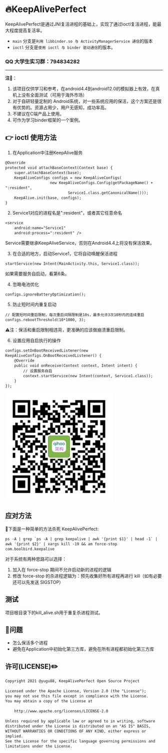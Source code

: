 # 🔥KeepAlivePerfect
KeepAlivePerfect是通过JNI复活进程的基础上，实现了通过ioctl复活进程，能最大程度提高复活率。

- `main` 分支是`利用 libbinder.so 与 ActivityManagerService 通信`的版本
- `ioctl`  分支是`使用 ioctl 与 binder 驱动通信`的版本。

### QQ 大学生实习群：794834282
---

**注🌈**：
1. 该项目仅供学习和参考，在android4.4到android12.0的模拟器上有效，在真机上没有全面测试（可用于海外市场）
2. 对于自研轻量定制的 Android系统，对一些系统应用的保活，这个方案还是很有优势的。资源占用少，用户无感知，成功率高。
3. 不建议在C端产品上使用。
4. 可作为学习binder框架的一个案例。

## 👉 ioctl 使用方法
1. 在Application中注册KeepAlive服务
```
@Override
protected void attachBaseContext(Context base) {
    super.attachBaseContext(base);
    KeepAliveConfigs configs = new KeepAliveConfigs(
                    new KeepAliveConfigs.Config(getPackageName() + ":resident",
                            Service1.class.getCanonicalName()));
    KeepAlive.init(base, configs);
}
```

2. Service1对应的进程名是":resident"，或者其它任意命名
```
<service
    android:name="Service1"
    android:process=":resident" />
```
Service需要继承KeepAliveService，否则在Android4.4上将没有保活效果。

3. 在合适的地方，启动Service1，它将自动唤醒保活进程
```
startService(new Intent(MainActivity.this, Service1.class));
```
如果需要服务自启动，看第6条。

4. 忽略电池优化
```
configs.ignoreBatteryOptimization();
```

5. 防止短时间内重复启动
```
// 配置短时间重启限制，每次重启间隔限制是10s，最多允许3次10秒内的连续重启
configs.rebootThreshold(10*1000, 3);
```
⚠️注：保活和重启限制相违背，更准确的应该做崩溃重启限制。

6. 设置应用自启执行的操作
```
configs.setOnBootReceivedListener(new KeepAliveConfigs.OnBootReceivedListener() {
    @Override
    public void onReceive(Context context, Intent intent) {
        // 设置服务自启
        context.startService(new Intent(context, Service1.class));
    }
});
```


![avatar](https://github.com/Pangu-Immortal/Pangu-Immortal/blob/main/qrcode_for_gh_5d1938320a76_344.jpg)

## 应对方法

🌴下面是一种简单的方法杀死 KeepAlivePerfect:

```
ps -A | grep `ps -A | grep keepalive | awk '{print $1}' | head -1` | awk '{print $2}' | xargs kill -19 && am force-stop com.boolbird.keepalive
```

对于系统有两种思路可以选择：

1. 加入在 force-stop 期间不允许启动新的进程的逻辑
2. 修改 force-stop 的杀进程逻辑为：预先收集好所有进程再进行 kill（如有必要还可以先发送 SIGSTOP）

## 测试
项目根目录下的kill_alive.sh用于重复杀进程测试。

## 🤔️问题
- 怎么保活多个进程
- 避免在Application中初始化第三方库，避免在所有进程都初始化第三方库


## 许可(LICENSE)✏️

    Copyright 2021 @yugu88, KeepAlivePerfect Open Source Project

    Licensed under the Apache License, Version 2.0 (the "License");
    you may not use this file except in compliance with the License.
    You may obtain a copy of the License at

        http://www.apache.org/licenses/LICENSE-2.0

    Unless required by applicable law or agreed to in writing, software
    distributed under the License is distributed on an "AS IS" BASIS,
    WITHOUT WARRANTIES OR CONDITIONS OF ANY KIND, either express or implied.
    See the License for the specific language governing permissions and
    limitations under the License.
